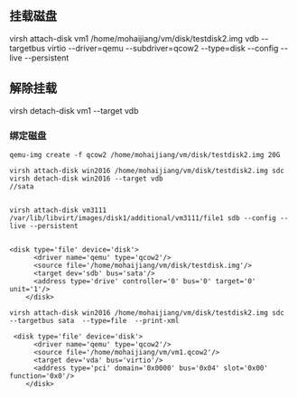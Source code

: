 ## 挂载磁盘
virsh attach-disk vm1 /home/mohaijiang/vm/disk/testdisk2.img vdb  --targetbus virtio  --driver=qemu  --subdriver=qcow2  --type=disk  --config --live --persistent

## 解除挂载
virsh detach-disk vm1 --target vdb 


### 绑定磁盘
```shell
qemu-img create -f qcow2 /home/mohaijiang/vm/disk/testdisk2.img 20G

virsh attach-disk win2016 /home/mohaijiang/vm/disk/testdisk2.img sdc 
virsh detach-disk win2016 --target vdb 
//sata


virsh attach-disk vm3111 /var/lib/libvirt/images/disk1/additional/vm3111/file1 sdb --config --live --persistent


<disk type='file' device='disk'>
      <driver name='qemu' type='qcow2'/>
      <source file='/home/mohaijiang/vm/disk/testdisk.img'/>
      <target dev='sdb' bus='sata'/>
      <address type='drive' controller='0' bus='0' target='0' unit='1'/>
    </disk>

virsh attach-disk win2016 /home/mohaijiang/vm/disk/testdisk2.img sdc  --targetbus sata  --type=file  --print-xml     

 <disk type='file' device='disk'>
      <driver name='qemu' type='qcow2'/>
      <source file='/home/mohaijiang/vm/vm1.qcow2'/>
      <target dev='vda' bus='virtio'/>
      <address type='pci' domain='0x0000' bus='0x04' slot='0x00' function='0x0'/>
    </disk>


```